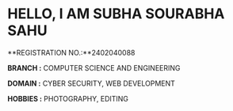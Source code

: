 # HELLO, I AM **SUBHA SOURABHA SAHU**

**REGISTRATION NO.:**2402040088

**BRANCH :** COMPUTER SCIENCE AND ENGINEERING

**DOMAIN :** CYBER SECURITY, WEB DEVELOPMENT

**HOBBIES :** PHOTOGRAPHY, EDITING